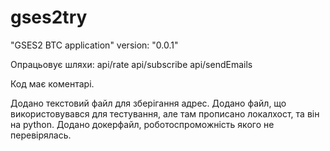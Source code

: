 # gses2try

"GSES2 BTC application" version: "0.0.1" 

Опрацьовує шляхи:
 api/rate
 api/subscribe
 api/sendEmails
 
Код має коментарі. 

Додано текстовий файл для зберігання адрес.
Додано файл, що використовувався для тестування, але там прописано локалхост, та він на python.
Додано докерфайл, роботоспроможність якого не перевірялась.
